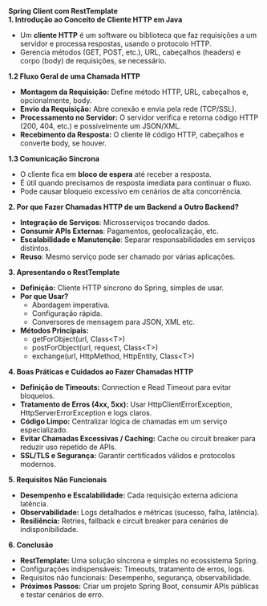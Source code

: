 <section>
  <strong>Spring Client com RestTemplate</strong>
</section>

<section>
  <strong>1. Introdução ao Conceito de Cliente HTTP em Java</strong>

  <ul>
    <li>Um <strong>cliente HTTP</strong> é um software ou biblioteca que faz requisições a um servidor e processa respostas, usando o protocolo HTTP.</li>
    <li>Gerencia métodos (GET, POST, etc.), URL, cabeçalhos (headers) e corpo (body) de requisições, se necessário.</li>
  </ul>
</section>

<section>
  <strong>1.2 Fluxo Geral de uma Chamada HTTP</strong>

  <ul>
    <li><strong>Montagem da Requisição:</strong> Define método HTTP, URL, cabeçalhos e, opcionalmente, body.</li>
    <li><strong>Envio da Requisição:</strong> Abre conexão e envia pela rede (TCP/SSL).</li>
    <li><strong>Processamento no Servidor:</strong> O servidor verifica e retorna código HTTP (200, 404, etc.) e possivelmente um JSON/XML.</li>
    <li><strong>Recebimento da Resposta:</strong> O cliente lê código HTTP, cabeçalhos e converte body, se houver.</li>
  </ul>
</section>

<section>
  <strong>1.3 Comunicação Síncrona</strong>

  <ul>
    <li>O cliente fica em <strong>bloco de espera</strong> até receber a resposta.</li>
    <li>É útil quando precisamos de resposta imediata para continuar o fluxo.</li>
    <li>Pode causar bloqueio excessivo em cenários de alta concorrência.</li>
  </ul>
</section>

<section>
  <strong>2. Por que Fazer Chamadas HTTP de um Backend a Outro Backend?</strong>

  <ul>
    <li><strong>Integração de Serviços</strong>: Microsserviços trocando dados.</li>
    <li><strong>Consumir APIs Externas</strong>: Pagamentos, geolocalização, etc.</li>
    <li><strong>Escalabilidade e Manutenção</strong>: Separar responsabilidades em serviços distintos.</li>
    <li><strong>Reuso</strong>: Mesmo serviço pode ser chamado por várias aplicações.</li>
  </ul>
</section>

<section>
  <strong>3. Apresentando o RestTemplate</strong>

  <ul>
    <li><strong>Definição:</strong> Cliente HTTP síncrono do Spring, simples de usar.</li>
    <li><strong>Por que Usar?</strong>
      <ul>
        <li>Abordagem imperativa.</li>
        <li>Configuração rápida.</li>
        <li>Conversores de mensagem para JSON, XML etc.</li>
      </ul>
    </li>
    <li><strong>Métodos Principais:</strong>
      <ul>
        <li>getForObject(url, Class&lt;T&gt;)</li>
        <li>postForObject(url, request, Class&lt;T&gt;)</li>
        <li>exchange(url, HttpMethod, HttpEntity, Class&lt;T&gt;)</li>
      </ul>
    </li>
  </ul>
</section>

<section>
  <strong>4. Boas Práticas e Cuidados ao Fazer Chamadas HTTP</strong>

  <ul>
    <li><strong>Definição de Timeouts:</strong> Connection e Read Timeout para evitar bloqueios.</li>
    <li><strong>Tratamento de Erros (4xx, 5xx):</strong> Usar HttpClientErrorException, HttpServerErrorException e logs claros.</li>
    <li><strong>Código Limpo:</strong> Centralizar lógica de chamadas em um serviço especializado.</li>
    <li><strong>Evitar Chamadas Excessivas / Caching:</strong> Cache ou circuit breaker para reduzir uso repetido de APIs.</li>
    <li><strong>SSL/TLS e Segurança:</strong> Garantir certificados válidos e protocolos modernos.</li>
  </ul>
</section>

<section>
  <strong>5. Requisitos Não Funcionais</strong>

  <ul>
    <li><strong>Desempenho e Escalabilidade:</strong> Cada requisição externa adiciona latência.</li>
    <li><strong>Observabilidade:</strong> Logs detalhados e métricas (sucesso, falha, latência).</li>
    <li><strong>Resiliência:</strong> Retries, fallback e circuit breaker para cenários de indisponibilidade.</li>
  </ul>
</section>

<section>
  <strong>6. Conclusão</strong>

  <ul>
    <li><strong>RestTemplate:</strong> Uma solução síncrona e simples no ecossistema Spring.</li>
    <li>Configurações indispensáveis: Timeouts, tratamento de erros, logs.</li>
    <li>Requisitos não funcionais: Desempenho, segurança, observabilidade.</li>
    <li><strong>Próximos Passos:</strong> Criar um projeto Spring Boot, consumir APIs públicas e testar cenários de erro.</li>
  </ul>
</section>
